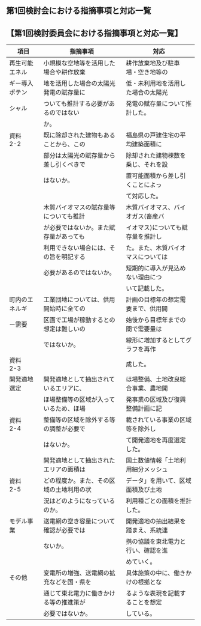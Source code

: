 ## 第1回検討会における指摘事項と対応一覧

## 【第1回検討委員会における指摘事項と対応一覧】

| 項目        | 指摘事項                 | 対応                |
|-----------|----------------------|-------------------|
| 再生可能エネル   | 小規模な空地等を活用した場合や耕作放棄  | 耕作放棄地及び駐車場・空き地等の  |
| ギー導入ポテン   | 地を活用した場合の太陽光発電の賦存量に  | 低・未利用地を活用した場合の太陽光 |
| シャル       | ついても推計する必要があるのではない   | 発電の賦存量について推計した。   |
|           | か。                   |                   |
| 資料<br>2-2 | 既に除却された建物もあることから、この  | 福島県の戸建住宅の平均建築面積に  |
|           | 部分は太陽光の賦存量から差し引くべきで  | 除却された建物棟数を乗じ、それを設 |
|           | はないか。                | 置可能面積から差し引くことによっ  |
|           |                      | て対応した。            |
|           | 木質バイオマスの賦存量等についても推計  | 木質バイオマス、バイオガス(畜産バ |
|           | が必要ではないか。また賦存量があっても  | イオマス)についても賦存量を推計し |
|           | 利用できない場合には、その旨を明記する  | た。また、木質バイオマスについては |
|           | 必要があるのではないか。         | 短期的に導入が見込めない理由につ  |
|           |                      | いて記載した。           |
| 町内のエネルギ   | 工業団地については、供用開始時に全ての  | 計画の目標年の想定需要まで、供用開 |
| ー需要       | 区画で工場が稼動するとの想定は難しいの  | 始後から目標年までの間で需要量は  |
|           | ではないか。               | 線形に増加するとしてグラフを再作  |
| 資料<br>2-3 |                      | 成した。              |
| 開発適地選定    | 開発適地として抽出されているエリアに、  | ほ場整備、土地改良総合事業、農地開 |
|           | ほ場整備等の区域が入っているため、ほ場  | 発事業の区域及び復興整備計画に記  |
| 資料<br>2-4 | 整備等の区域を除外する等の調整が必要で  | 載されている事業の区域等を除外し  |
|           | はないか。                | て開発適地を再度選定した。     |
|           | 開発適地として抽出されたエリアの面積は  | 国土数値情報「土地利用細分メッシュ |
| 資料<br>2-5 | どの程度か。また、その区域の土地利用の状 | データ」を用いて、区域面積及び土地 |
|           | 況はどのようになっているのか。      | 利用種ごとの面積を推計した。    |
| モデル事業     | 送電網の空き容量について確認が必要では  | 開発適地の抽出結果を踏まえ、系統連 |
|           | ないか。                 | 携の協議を東北電力と行い、確認を進 |
|           |                      | めていく。             |
| その他       | 変電所の増強、送電網の拡充などを国・県を | 具体施策の中に、働きかけの根拠とな |
|           | 通じて東北電力に働きかける等の推進策が  | るような表現を記載することを想定  |
|           | 必要ではないか。             | している。             |